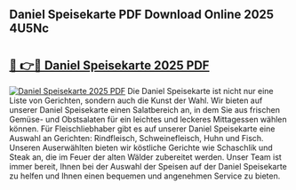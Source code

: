 ## Daniel Speisekarte PDF Download Online 2025 4U5Nc

# <h2><a href="http://gc5oaw.nevu.top/?p=Daniel+Speisekarte">🔗 👉🔴 Daniel Speisekarte 2025 PDF</a></h2>

[![Daniel Speisekarte 2025 PDF](https://i.imgur.com/dBaPXMq.png)](http://gc5oaw.nevu.top/?p=Daniel+Speisekarte)
Die Daniel Speisekarte ist nicht nur eine Liste von Gerichten, sondern auch die Kunst der Wahl. Wir bieten auf unserer Daniel Speisekarte einen Salatbereich an, in dem Sie aus frischen Gemüse- und Obstsalaten für ein leichtes und leckeres Mittagessen wählen können. Für Fleischliebhaber gibt es auf unserer Daniel Speisekarte eine Auswahl an Gerichten: Rindfleisch, Schweinefleisch, Huhn und Fisch. Unseren Auserwählten bieten wir köstliche Gerichte wie Schaschlik und Steak an, die im Feuer der alten Wälder zubereitet werden. Unser Team ist immer bereit, Ihnen bei der Auswahl der Speisen auf der Daniel Speisekarte zu helfen und Ihnen einen bequemen und angenehmen Service zu bieten.
